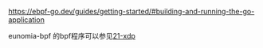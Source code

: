 

https://ebpf-go.dev/guides/getting-started/#building-and-running-the-go-application


eunomia-bpf 的bpf程序可以参见[21-xdp](../src/21-xdp/xdp.bpf.c)